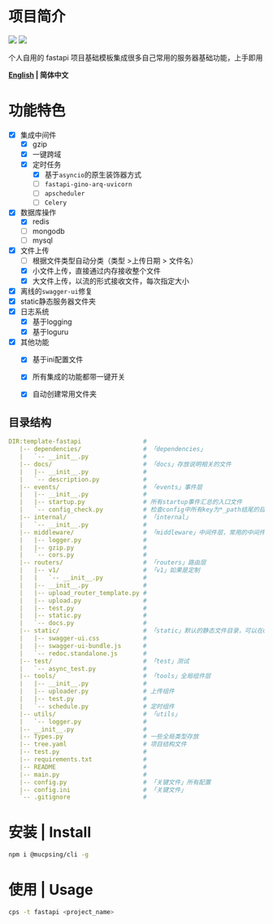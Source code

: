 # 项目简介

<div>
     <img flex="left" src="https://img.shields.io/badge/python-%3E%3D3.10.0-3776AB"/>
     <img src="https://img.shields.io/badge/Swagger-85EA2D?style=flat&logo=Swagger&logoColor=white">
</div>

个人自用的 fastapi 项目基础模板集成很多自己常用的服务器基础功能，上手即用

**[English](README.en.md) | 简体中文**

# 功能特色

- [x] 集成中间件
  - [x] gzip
  - [x] 一键跨域
  - [x] 定时任务
    - [x] 基于`asyncio`的原生装饰器方式
    - [ ] `fastapi-gino-arq-uvicorn`
    - [ ] `apscheduler`
    - [ ] `Celery`

- [x] 数据库操作
  - [x] redis
  - [ ] mongodb
  - [ ] mysql
- [x] 文件上传
  - [ ] 根据文件类型自动分类（类型 >上传日期 > 文件名）
  - [x] 小文件上传，直接通过内存接收整个文件
  - [x] 大文件上传，以流的形式接收文件，每次指定大小
- [x] 离线的`swagger-ui`修复
- [x] static静态服务器文件夹
- [x] 日志系统
  - [x] 基于logging
  - [x] 基于loguru
- [x] 其他功能
  - [x] 基于ini配置文件
  - [x] 所有集成的功能都带一键开关
  - [x] 自动创建常用文件夹



## 目录结构

```yaml
DIR:template-fastapi                 #
   |-- dependencies/                 # 「dependencies」
   |   `-- __init__.py               #
   |-- docs/                         # 「docs」存放说明相关的文件
   |   |-- __init__.py               #
   |   `-- description.py            #
   |-- events/                       # 「events」事件层
   |   |-- __init__.py               #
   |   |-- startup.py                # 所有startup事件汇总的入口文件
   |   `-- config_check.py           # 检查config中所有key为*_path结尾的目录是否存在，自动创建对应目录
   |-- internal/                     # 「internal」
   |   `-- __init__.py               #
   |-- middleware/                   # 「middleware」中间件层，常用的中间件
   |   |-- logger.py                 #
   |   |-- gzip.py                   #
   |   `-- cors.py                   #
   |-- routers/                      # 「routers」路由层
   |   |-- v1/                       # 「v1」如果是定制
   |   |   `-- __init__.py           #
   |   |-- __init__.py               #
   |   |-- upload_router_template.py #
   |   |-- upload.py                 #
   |   |-- test.py                   #
   |   |-- static.py                 #
   |   `-- docs.py                   #
   |-- static/                       # 「static」默认的静态文件目录，可以在config.py指定
   |   |-- swagger-ui.css            #
   |   |-- swagger-ui-bundle.js      #
   |   `-- redoc.standalone.js       #
   |-- test/                         # 「test」测试
   |   `-- async_test.py             #
   |-- tools/                        # 「tools」全局组件层
   |   |-- __init__.py               #
   |   |-- uploader.py               # 上传组件
   |   |-- test.py                   #
   |   `-- schedule.py               # 定时组件
   |-- utils/                        # 「utils」
   |   `-- logger.py                 #
   |-- __init__.py                   #
   |-- Types.py                      # 一些全局类型存放
   |-- tree.yaml                     # 项目结构文件
   |-- test.py                       #
   |-- requirements.txt              #
   |-- README                        #
   |-- main.py                       #
   |-- config.py                     # 「关键文件」所有配置
   |-- config.ini                    # 「关键文件」
   `-- .gitignore                    #

```

# 安装 | Install

```bash
npm i @mucpsing/cli -g
```

# 使用 | Usage

```bash
cps -t fastapi <project_name>
```
